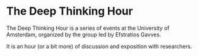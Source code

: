 # The Deep Thinking Hour
The Deep Thinking Hour is a series of events at the University of Amsterdam, organized by the group led by Efstratios Gavves.

It is an hour (or a bit more) of discussion and exposition with researchers.
